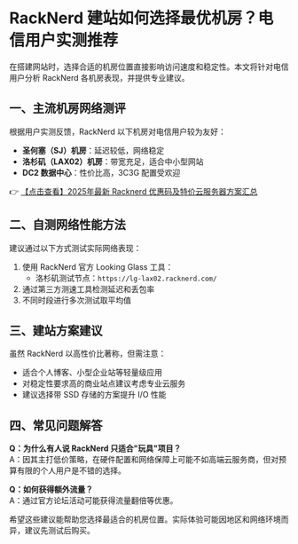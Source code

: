 # RackNerd 建站如何选择最优机房？电信用户实测推荐

在搭建网站时，选择合适的机房位置直接影响访问速度和稳定性。本文将针对电信用户分析 RackNerd 各机房表现，并提供专业建议。

## 一、主流机房网络测评

根据用户实测反馈，RackNerd 以下机房对电信用户较为友好：

- **圣何塞（SJ）机房**：延迟较低，网络稳定
- **洛杉矶（LAX02）机房**：带宽充足，适合中小型网站
- **DC2 数据中心**：性价比高，3C3G 配置受欢迎

👉 [【点击查看】2025年最新 Racknerd 优惠码及特价云服务器方案汇总](https://bit.ly/Rack_Nerd)

## 二、自测网络性能方法

建议通过以下方式测试实际网络表现：

1. 使用 RackNerd 官方 Looking Glass 工具：
   - 洛杉矶测试节点：`https://lg-lax02.racknerd.com/`
2. 通过第三方测速工具检测延迟和丢包率
3. 不同时段进行多次测试取平均值

## 三、建站方案建议

虽然 RackNerd 以高性价比著称，但需注意：

- 适合个人博客、小型企业站等轻量级应用
- 对稳定性要求高的商业站点建议考虑专业云服务
- 建议选择带 SSD 存储的方案提升 I/O 性能

## 四、常见问题解答

**Q：为什么有人说 RackNerd 只适合"玩具"项目？**  
A：因其主打低价策略，在硬件配置和网络保障上可能不如高端云服务商，但对预算有限的个人用户是不错的选择。

**Q：如何获得额外流量？**  
A：通过官方论坛活动可能获得流量翻倍等优惠。

希望这些建议能帮助您选择最适合的机房位置。实际体验可能因地区和网络环境而异，建议先测试后购买。